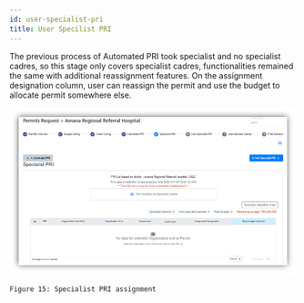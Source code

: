 ```yaml
---
id: user-specialist-pri
title: User Specilist PRI
---
```


The previous process of Automated PRI took specialist and no specialist cadres, so this stage only covers specialist cadres, functionalities remained the same with additional reassignment features. On the assignment designation column, user can reassign the permit and use the budget to allocate permit somewhere else.

![img alt](/img/user_specialist_pri_fac.png)

    Figure 15: Specialist PRI assignment
